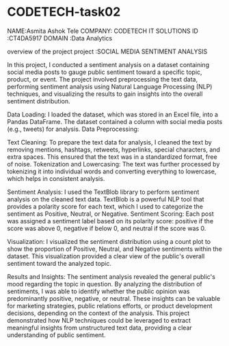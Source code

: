 # CODETECH-task02
NAME:Asmita Ashok Tele
COMPANY: CODETECH IT SOLUTIONS
ID  :CT4DA5917
DOMAIN :Data Analytics

overview of the project
project :SOCIAL MEDIA SENTIMENT ANALYSIS

In this project, I conducted a sentiment analysis on a dataset containing social media posts to gauge public sentiment toward a specific topic,
product, or event. The project involved preprocessing the text data, performing sentiment analysis using Natural Language Processing (NLP) techniques,
and visualizing the results to gain insights into the overall sentiment distribution.

Data Loading:
I loaded the dataset, which was stored in an Excel file, into a Pandas DataFrame. The dataset contained a column with social media posts (e.g., tweets) for analysis.
Data Preprocessing:

Text Cleaning: To prepare the text data for analysis, I cleaned the text by removing mentions, hashtags, retweets, hyperlinks, special characters, 
and extra spaces. This ensured that the text was in a standardized format, free of noise.
Tokenization and Lowercasing: The text was further processed by tokenizing it into individual words and converting everything to lowercase, 
which helps in consistent analysis.

Sentiment Analysis:
I used the TextBlob library to perform sentiment analysis on the cleaned text data. TextBlob is a powerful NLP tool that provides a polarity 
score for each text, which I used to categorize the sentiment as Positive, Neutral, or Negative.
Sentiment Scoring: Each post was assigned a sentiment label based on its polarity score: positive if the score was above 0,
negative if below 0, and neutral if the score was 0.

Visualization:
I visualized the sentiment distribution using a count plot to show the proportion of Positive, Neutral, and Negative sentiments within the dataset. 
This visualization provided a clear view of the public's overall sentiment toward the analyzed topic.

Results and Insights:
The sentiment analysis revealed the general public's mood regarding the topic in question. By analyzing the distribution of sentiments, 
I was able to identify whether the public opinion was predominantly positive, negative, or neutral.
These insights can be valuable for marketing strategies, public relations efforts, or product development decisions, depending on the context of the analysis.
This project demonstrated how NLP techniques could be leveraged to extract meaningful insights from unstructured text data, 
providing a clear understanding of public sentiment.
